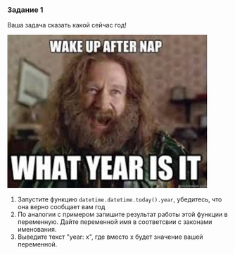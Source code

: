 ### Задание 1

Ваша задача сказать какой сейчас год!

![image.png](./assets/year.png)

1.  Запустите функцию ```datetime.datetime.today().year```, убедитесь, что она верно сообщает вам год
2.  По аналогии с примером запишите результат работы этой функции в переменную. Дайте переменной имя в соответсвии с законами именования.
3.  Выведите текст "year: x", где вместо х будет значение вашей переменной.
